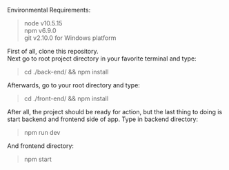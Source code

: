 Environmental Requirements: </br>
> node v10.5.15 <br>
> npm v6.9.0 <br>
> git v2.10.0 for Windows platform

First of all, clone this repository. <br> 
Next go to root project directory in your favorite terminal and type: <br>
> cd ./back-end/ && npm install <br>

Afterwards, go to your root directory and type:
> cd ./front-end/ && npm install <br>

After all, the project should be ready for action, but the last thing to doing is start backend and frontend side of app.
Type in backend directory:
> npm run dev <br>

And frontend directory:
> npm start
